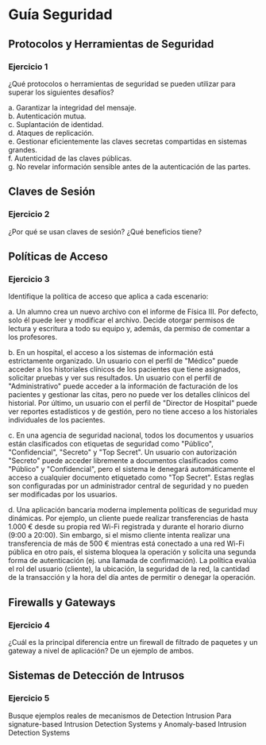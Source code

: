 # Guía Seguridad

## Protocolos y Herramientas de Seguridad

### Ejercicio 1
¿Qué protocolos o herramientas de seguridad se pueden utilizar para superar los siguientes desafíos?

a. Garantizar la integridad del mensaje.  
b. Autenticación mutua.  
c. Suplantación de identidad.  
d. Ataques de replicación.  
e. Gestionar eficientemente las claves secretas compartidas en sistemas grandes.  
f. Autenticidad de las claves públicas.  
g. No revelar información sensible antes de la autenticación de las partes.

## Claves de Sesión

### Ejercicio 2
¿Por qué se usan claves de sesión? ¿Qué beneficios tiene?

## Políticas de Acceso

### Ejercicio 3
Identifique la política de acceso que aplica a cada escenario:

a. Un alumno crea un nuevo archivo con el informe de Física III. Por defecto, solo él puede leer y modificar el archivo. Decide otorgar permisos de lectura y escritura a todo su equipo y, además, da permiso de comentar a los profesores.

b. En un hospital, el acceso a los sistemas de información está estrictamente organizado. Un usuario con el perfil de "Médico" puede acceder a los historiales clínicos de los pacientes que tiene asignados, solicitar pruebas y ver sus resultados. Un usuario con el perfil de "Administrativo" puede acceder a la información de facturación de los pacientes y gestionar las citas, pero no puede ver los detalles clínicos del historial. Por último, un usuario con el perfil de "Director de Hospital" puede ver reportes estadísticos y de gestión, pero no tiene acceso a los historiales individuales de los pacientes.

c. En una agencia de seguridad nacional, todos los documentos y usuarios están clasificados con etiquetas de seguridad como "Público", "Confidencial", "Secreto" y "Top Secret". Un usuario con autorización "Secreto" puede acceder libremente a documentos clasificados como "Público" y "Confidencial", pero el sistema le denegará automáticamente el acceso a cualquier documento etiquetado como "Top Secret". Estas reglas son configuradas por un administrador central de seguridad y no pueden ser modificadas por los usuarios.

d. Una aplicación bancaria moderna implementa políticas de seguridad muy dinámicas. Por ejemplo, un cliente puede realizar transferencias de hasta 1.000 € desde su propia red Wi-Fi registrada y durante el horario diurno (9:00 a 20:00). Sin embargo, si el mismo cliente intenta realizar una transferencia de más de 500 € mientras está conectado a una red Wi-Fi pública en otro país, el sistema bloquea la operación y solicita una segunda forma de autenticación (ej. una llamada de confirmación). La política evalúa el rol del usuario (cliente), la ubicación, la seguridad de la red, la cantidad de la transacción y la hora del día antes de permitir o denegar la operación.

## Firewalls y Gateways

### Ejercicio 4
¿Cuál es la principal diferencia entre un firewall de filtrado de paquetes y un gateway a nivel de aplicación? De un ejemplo de ambos.

## Sistemas de Detección de Intrusos

### Ejercicio 5
Busque ejemplos reales de mecanismos de Detection Intrusion Para signature-based Intrusion Detection Systems y Anomaly-based Intrusion Detection Systems
